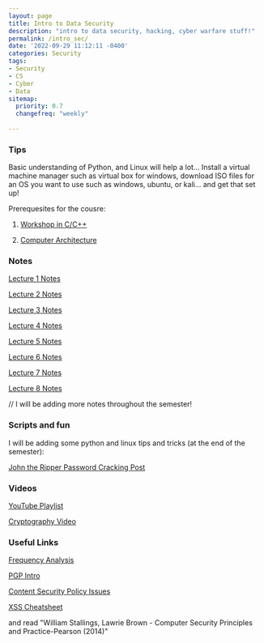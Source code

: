 ```yaml
---
layout: page
title: Intro to Data Security
description: "intro to data security, hacking, cyber warfare stuff!"
permalink: /intro_sec/
date: '2022-09-29 11:12:11 -0400'
categories: Security
tags:
- Security
- CS
- Cyber
- Data
sitemap:
  priority: 0.7
  changefreq: "weekly"
  
---
```


### Tips

Basic understanding of Python, and Linux will help a lot...
Install a virtual machine manager such as virtual box for windows, download ISO files for an OS you want to use such as windows, ubuntu, or kali... and get that set up! 

Prerequesites for the cousre: 

1. [Workshop in C/C++](https://cs.aviparshan.com/cpp_workshop/)

2. [Computer Architecture](https://cs.aviparshan.com/mips/)


### Notes 

[Lecture 1 Notes](/static/security-notes/Lesson1_Data.pdf)

[Lecture 2 Notes](/static/security-notes/Lesson2_Data.pdf)

[Lecture 3 Notes](/static/security-notes/Lesson3_Data.pdf)

[Lecture 4 Notes](/static/security-notes/Lesson4_Data.pdf)

[Lecture 5 Notes](/static/security-notes/Lesson5_Data.pdf)

[Lecture 6 Notes](/static/security-notes/Lesson6_Data.pdf)

[Lecture 7 Notes](/static/security-notes/Lesson7_Data.pdf)

[Lecture 8 Notes](/static/security-notes/Lesson8_Data.pdf)

// I will be adding more notes throughout the semester!

### Scripts and fun

I will be adding some python and linux tips and tricks (at the end of the semester):

[John the Ripper Password Cracking Post](https://cs.aviparshan.com/post/2022/09/18/john-ripper-hash.html)

<!-- will add this after homework is graded -->
<!-- [Brute force password script for the zixem sqli challenge](https://cs.aviparshan.com/intro_sec/bruteforce.py) -->

### Videos

[YouTube Playlist](https://www.youtube.com/playlist?list=PL9DdgseuDZgIRJSfMHG0GOHC4iM70pTQ1)

[Cryptography Video](https://www.youtube.com/watch?v=rfqOBzh-6j4)

### Useful Links

[Frequency Analysis](https://inventwithpython.com/hacking/chapter20.html)

[PGP Intro](https://users.ece.cmu.edu/~adrian/630-f04/PGP-intro.html)

[Content Security Policy Issues](https://web.archive.org/web/20150128141954/http:/www.novogeek.com/post/A-few-things-beyond-the-scope-of-Content-Security-Policy.aspx)

[XSS Cheatsheet](https://cheatsheetseries.owasp.org/cheatsheets/XSS_Filter_Evasion_Cheat_Sheet.html)

and read "William Stallings, Lawrie Brown - Computer Security  Principles and Practice-Pearson (2014)"